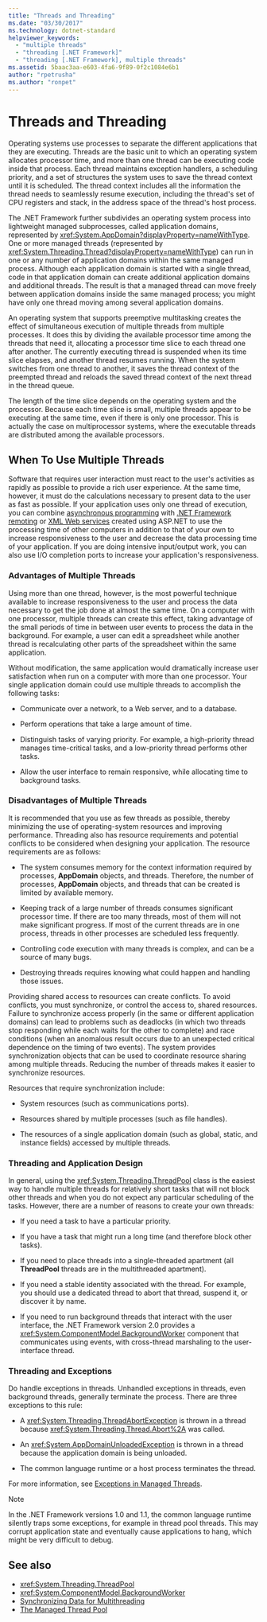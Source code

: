 ```yaml
---
title: "Threads and Threading"
ms.date: "03/30/2017"
ms.technology: dotnet-standard
helpviewer_keywords: 
  - "multiple threads"
  - "threading [.NET Framework]"
  - "threading [.NET Framework], multiple threads"
ms.assetid: 5baac3aa-e603-4fa6-9f89-0f2c1084e6b1
author: "rpetrusha"
ms.author: "ronpet"
---
```

# Threads and Threading
Operating systems use processes to separate the different applications that they are executing. Threads are the basic unit to which an operating system allocates processor time, and more than one thread can be executing code inside that process. Each thread maintains exception handlers, a scheduling priority, and a set of structures the system uses to save the thread context until it is scheduled. The thread context includes all the information the thread needs to seamlessly resume execution, including the thread's set of CPU registers and stack, in the address space of the thread's host process.  
  
 The .NET Framework further subdivides an operating system process into lightweight managed subprocesses, called application domains, represented by <xref:System.AppDomain?displayProperty=nameWithType>. One or more managed threads (represented by <xref:System.Threading.Thread?displayProperty=nameWithType>) can run in one or any number of application domains within the same managed process. Although each application domain is started with a single thread, code in that application domain can create additional application domains and additional threads. The result is that a managed thread can move freely between application domains inside the same managed process; you might have only one thread moving among several application domains.  
  
 An operating system that supports preemptive multitasking creates the effect of simultaneous execution of multiple threads from multiple processes. It does this by dividing the available processor time among the threads that need it, allocating a processor time slice to each thread one after another. The currently executing thread is suspended when its time slice elapses, and another thread resumes running. When the system switches from one thread to another, it saves the thread context of the preempted thread and reloads the saved thread context of the next thread in the thread queue.  
  
 The length of the time slice depends on the operating system and the processor. Because each time slice is small, multiple threads appear to be executing at the same time, even if there is only one processor. This is actually the case on multiprocessor systems, where the executable threads are distributed among the available processors.  
  
## When To Use Multiple Threads  
 Software that requires user interaction must react to the user's activities as rapidly as possible to provide a rich user experience. At the same time, however, it must do the calculations necessary to present data to the user as fast as possible. If your application uses only one thread of execution, you can combine [asynchronous programming](../../../docs/standard/asynchronous-programming-patterns/calling-synchronous-methods-asynchronously.md) with [.NET Framework remoting](https://docs.microsoft.com/previous-versions/dotnet/netframework-4.0/kwdt6w2k(v=vs.100)) or [XML Web services](https://docs.microsoft.com/previous-versions/dotnet/netframework-4.0/7bkzywba(v=vs.100)) created using ASP.NET to use the processing time of other computers in addition to that of your own to increase responsiveness to the user and decrease the data processing time of your application. If you are doing intensive input/output work, you can also use I/O completion ports to increase your application's responsiveness.  
  
### Advantages of Multiple Threads  
 Using more than one thread, however, is the most powerful technique available to increase responsiveness to the user and process the data necessary to get the job done at almost the same time. On a computer with one processor, multiple threads can create this effect, taking advantage of the small periods of time in between user events to process the data in the background. For example, a user can edit a spreadsheet while another thread is recalculating other parts of the spreadsheet within the same application.  
  
 Without modification, the same application would dramatically increase user satisfaction when run on a computer with more than one processor. Your single application domain could use multiple threads to accomplish the following tasks:  
  
-   Communicate over a network, to a Web server, and to a database.  
  
-   Perform operations that take a large amount of time.  
  
-   Distinguish tasks of varying priority. For example, a high-priority thread manages time-critical tasks, and a low-priority thread performs other tasks.  
  
-   Allow the user interface to remain responsive, while allocating time to background tasks.  
  
### Disadvantages of Multiple Threads  
 It is recommended that you use as few threads as possible, thereby minimizing the use of operating-system resources and improving performance. Threading also has resource requirements and potential conflicts to be considered when designing your application. The resource requirements are as follows:  
  
-   The system consumes memory for the context information required by processes, **AppDomain** objects, and threads. Therefore, the number of processes, **AppDomain** objects, and threads that can be created is limited by available memory.  
  
-   Keeping track of a large number of threads consumes significant processor time. If there are too many threads, most of them will not make significant progress. If most of the current threads are in one process, threads in other processes are scheduled less frequently.  
  
-   Controlling code execution with many threads is complex, and can be a source of many bugs.  
  
-   Destroying threads requires knowing what could happen and handling those issues.  
  
 Providing shared access to resources can create conflicts. To avoid conflicts, you must synchronize, or control the access to, shared resources. Failure to synchronize access properly (in the same or different application domains) can lead to problems such as deadlocks (in which two threads stop responding while each waits for the other to complete) and race conditions (when an anomalous result occurs due to an unexpected critical dependence on the timing of two events). The system provides synchronization objects that can be used to coordinate resource sharing among multiple threads. Reducing the number of threads makes it easier to synchronize resources.  
  
 Resources that require synchronization include:  
  
-   System resources (such as communications ports).  
  
-   Resources shared by multiple processes (such as file handles).  
  
-   The resources of a single application domain (such as global, static, and instance fields) accessed by multiple threads.  
  
### Threading and Application Design  
 In general, using the <xref:System.Threading.ThreadPool> class is the easiest way to handle multiple threads for relatively short tasks that will not block other threads and when you do not expect any particular scheduling of the tasks. However, there are a number of reasons to create your own threads:  
  
-   If you need a task to have a particular priority.  
  
-   If you have a task that might run a long time (and therefore block other tasks).  
  
-   If you need to place threads into a single-threaded apartment (all **ThreadPool** threads are in the multithreaded apartment).  
  
-   If you need a stable identity associated with the thread. For example, you should use a dedicated thread to abort that thread, suspend it, or discover it by name.  
  
-   If you need to run background threads that interact with the user interface, the .NET Framework version 2.0 provides a <xref:System.ComponentModel.BackgroundWorker> component that communicates using events, with cross-thread marshaling to the user-interface thread.  
  
### Threading and Exceptions  
 Do handle exceptions in threads. Unhandled exceptions in threads, even background threads, generally terminate the process. There are three exceptions to this rule:  
  
-   A <xref:System.Threading.ThreadAbortException> is thrown in a thread because <xref:System.Threading.Thread.Abort%2A> was called.  
  
-   An <xref:System.AppDomainUnloadedException> is thrown in a thread because the application domain is being unloaded.  
  
-   The common language runtime or a host process terminates the thread.  
  
 For more information, see [Exceptions in Managed Threads](../../../docs/standard/threading/exceptions-in-managed-threads.md).  
  
> [!NOTE]
>  In the .NET Framework versions 1.0 and 1.1, the common language runtime silently traps some exceptions, for example in thread pool threads. This may corrupt application state and eventually cause applications to hang, which might be very difficult to debug.  
  
## See also

- <xref:System.Threading.ThreadPool>  
- <xref:System.ComponentModel.BackgroundWorker>  
- [Synchronizing Data for Multithreading](../../../docs/standard/threading/synchronizing-data-for-multithreading.md)  
- [The Managed Thread Pool](../../../docs/standard/threading/the-managed-thread-pool.md)
